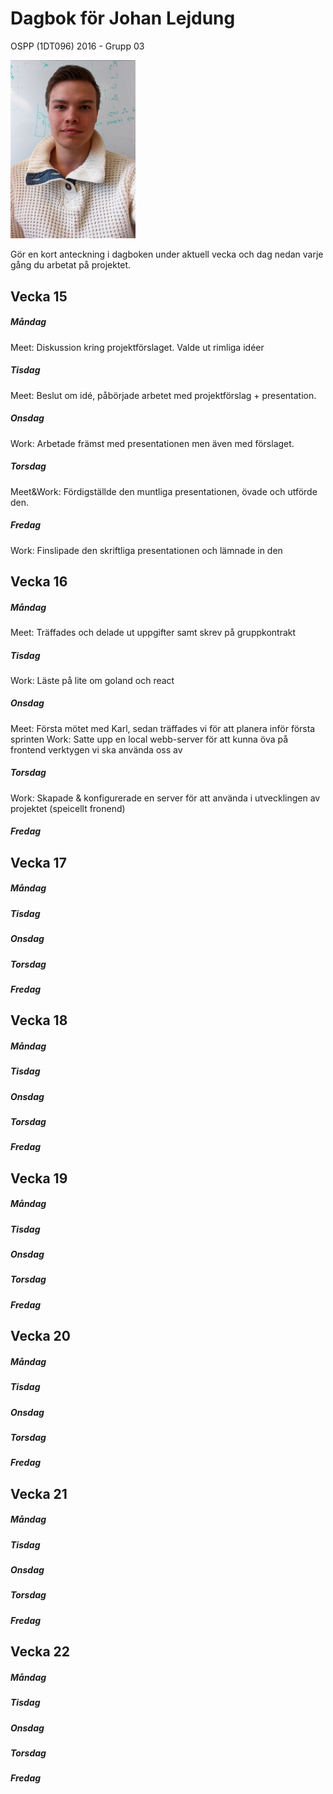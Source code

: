 ﻿# Dagbok för Johan Lejdung

OSPP (1DT096) 2016 - Grupp 03

<img src="../images/johan.jpg" width="200">

Gör en kort anteckning i dagboken under aktuell vecka och dag nedan
varje gång du arbetat på projektet.

## Vecka 15

##### Måndag
Meet: Diskussion kring projektförslaget. Valde ut rimliga idéer

##### Tisdag
Meet: Beslut om idé, påbörjade arbetet med projektförslag + presentation.

##### Onsdag
Work: Arbetade främst med presentationen men även med förslaget.

##### Torsdag
Meet&Work: Fördigställde den muntliga presentationen, övade och utförde den.

##### Fredag
Work: Finslipade den skriftliga presentationen och lämnade in den

## Vecka 16

##### Måndag
Meet: Träffades och delade ut uppgifter samt skrev på gruppkontrakt

##### Tisdag
Work: Läste på lite om goland och react

##### Onsdag
Meet: Första mötet med Karl, sedan träffades vi för att planera inför första sprinten
Work: Satte upp en local webb-server för att kunna öva på frontend verktygen vi ska använda oss av

##### Torsdag
Work: Skapade & konfigurerade en server för att använda i utvecklingen av projektet (speicellt fronend)

##### Fredag


## Vecka 17

##### Måndag

##### Tisdag

##### Onsdag

##### Torsdag

##### Fredag

## Vecka 18

##### Måndag

##### Tisdag

##### Onsdag

##### Torsdag

##### Fredag

## Vecka 19

##### Måndag

##### Tisdag

##### Onsdag

##### Torsdag

##### Fredag

## Vecka 20

##### Måndag

##### Tisdag

##### Onsdag

##### Torsdag

##### Fredag

## Vecka 21

##### Måndag

##### Tisdag

##### Onsdag

##### Torsdag

##### Fredag

## Vecka 22

##### Måndag

##### Tisdag

##### Onsdag

##### Torsdag

##### Fredag

